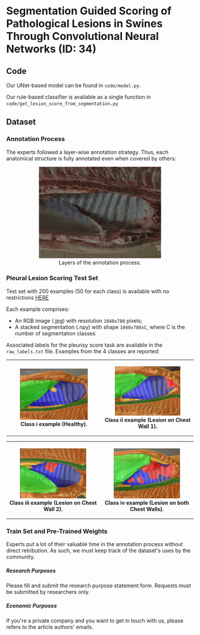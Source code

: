 # Segmentation Guided Scoring of Pathological Lesions in Swines Through Convolutional Neural Networks (ID: 34)

## Code
Our UNet-based model can be found in ```code/model.py```. 

Our rule-based classifier is available as a single function in ```code/get_lesion_score_from_segmentation.py```

## Dataset
### Annotation Process
The experts followed a layer-wise annotation strategy. Thus, each anatomical structure is fully annotated even when covered by others:
<th>
  <p align="center">
    <img src="./imgs/annot.gif" alt="Example" width="65%" height="65%">
    <br>Layers of the annotation process.


### Pleural Lesion Scoring Test Set
Test set with 200 examples (50 for each class) is available with no restrictions [HERE](https://drive.google.com/open?id=1TvIU5NpMrJdyDrmNJtXF9i6uCS6f7MZ2)

Each example comprises:
- An RGB image (.jpg) with resolution ```1040x780``` pixels;
- A stacked segmentation (.npy) with shape ```1040x780xC```, where C is the number of segmentation classes
  
Associated labels for the pleurisy score task are available in the ```raw_labels.txt``` file.
Examples from the 4 classes are reported:

<table style="width:100%">
    <tr>
        <th>
            <p align="center">
            <img src="./imgs/0.jpg" alt="Example" width="75%" height="75%">
            <br>Class i example (Healthy).
            </p>
        </th>
        <th>
            <p align="center">
            <img src="./imgs/1.jpg" alt="Example" width="75%" height="75%">
            <br>Class ii example (Lesion on Chest Wall 1).
            </p>
        </th>
     </tr>
 </table>

<table style="width:100%">
    <tr>
        <th>
            <p align="center">
            <img src="./imgs/2.jpg" alt="Example" width="75%" height="75%">
            <br>Class iii example (Lesion on Chest Wall 2).
            </p>
        </th>
        <th>
            <p align="center">
            <img src="./imgs/3.jpg" alt="Example" width="75%" height="75%">
            <br>Class iv example (Lesion on both Chest Walls).
            </p>
        </th>
     </tr>
 </table>



### Train Set and Pre-Trained Weights
Experts put a lot of their valuable time in the annotation process without direct retribution. As such, we must keep track of the dataset's uses by the community.

##### Research Purposes
Please fill and submit the research purpose statement form. Requests must be submitted by researchers only.

##### Economic Purposes
If you're a private company and you want to get in touch with us, please refers to the article authors' emails. 
